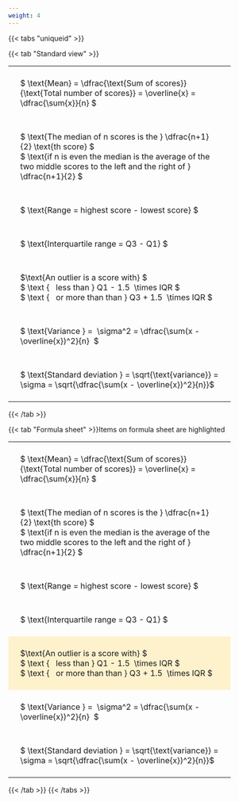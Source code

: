 ```yaml
---
weight: 4
---
```


{{< tabs "uniqueid" >}}

{{< tab "Standard view" >}}

<style type="text/css">
#T_f2a1f th.col_heading {
  text-align: left;
  font-size: 1em;
}
#T_f2a1f td {
  text-align: left;
  font-size: 1em;
  padding: 1.5em;
}
#T_f2a1f_row0_col0, #T_f2a1f_row1_col0, #T_f2a1f_row2_col0, #T_f2a1f_row3_col0, #T_f2a1f_row4_col0, #T_f2a1f_row5_col0, #T_f2a1f_row6_col0 {
  width: 400px;
  white-space: pre-wrap;
}
</style>
<table id="T_f2a1f">
  <thead>
  </thead>
  <tbody>
    <tr>
      <td id="T_f2a1f_row0_col0" class="data row0 col0" >$ \text{Mean} = \dfrac{\text{Sum of scores}}{\text{Total number of scores}} = \overline{x} = \dfrac{\sum{x}}{n} $</td>
    </tr>
    <tr>
      <td id="T_f2a1f_row1_col0" class="data row1 col0" >$ \text{The median of n scores is the } \dfrac{n+1}{2} \text{th score} $
$ \text{if n is even the median is the average of the two middle scores to the left and the right of }  \dfrac{n+1}{2} $</td>
    </tr>
    <tr>
      <td id="T_f2a1f_row2_col0" class="data row2 col0" >$ \text{Range = highest score - lowest score} $</td>
    </tr>
    <tr>
      <td id="T_f2a1f_row3_col0" class="data row3 col0" >$ \text{Interquartile range = Q3 - Q1} $</td>
    </tr>
    <tr>
      <td id="T_f2a1f_row4_col0" class="data row4 col0" >$\text{An outlier is a score with} $
$ \text {   less than } Q1 - 1.5  \times IQR $
$ \text {   or more than than } Q3 + 1.5  \times IQR $</td>
    </tr>
    <tr>
      <td id="T_f2a1f_row5_col0" class="data row5 col0" >$ \text{Variance } =  \sigma^2 = \dfrac{\sum(x - \overline{x})^2}{n}  $</td>
    </tr>
    <tr>
      <td id="T_f2a1f_row6_col0" class="data row6 col0" >$ \text{Standard deviation } = \sqrt{\text{variance}} =  \sigma = \sqrt{\dfrac{\sum(x - \overline{x})^2}{n}}$</td>
    </tr>
  </tbody>
</table>
{{< /tab >}}

{{< tab "Formula sheet" >}}Items on formula sheet are highlighted
<br>
<style type="text/css">
#T_5eac6 th.col_heading {
  text-align: left;
  font-size: 1em;
}
#T_5eac6 td {
  text-align: left;
  font-size: 1em;
  padding: 1.5em;
}
#T_5eac6_row0_col0, #T_5eac6_row1_col0, #T_5eac6_row2_col0, #T_5eac6_row3_col0, #T_5eac6_row5_col0, #T_5eac6_row6_col0 {
  width: 400px;
  white-space: pre-wrap;
}
#T_5eac6_row4_col0 {
  width: 400px;
  background-color: rgba(255,194,10, 0.2);
  white-space: pre-wrap;
}
</style>
<table id="T_5eac6">
  <thead>
  </thead>
  <tbody>
    <tr>
      <td id="T_5eac6_row0_col0" class="data row0 col0" >$ \text{Mean} = \dfrac{\text{Sum of scores}}{\text{Total number of scores}} = \overline{x} = \dfrac{\sum{x}}{n} $</td>
    </tr>
    <tr>
      <td id="T_5eac6_row1_col0" class="data row1 col0" >$ \text{The median of n scores is the } \dfrac{n+1}{2} \text{th score} $
$ \text{if n is even the median is the average of the two middle scores to the left and the right of }  \dfrac{n+1}{2} $</td>
    </tr>
    <tr>
      <td id="T_5eac6_row2_col0" class="data row2 col0" >$ \text{Range = highest score - lowest score} $</td>
    </tr>
    <tr>
      <td id="T_5eac6_row3_col0" class="data row3 col0" >$ \text{Interquartile range = Q3 - Q1} $</td>
    </tr>
    <tr>
      <td id="T_5eac6_row4_col0" class="data row4 col0" >$\text{An outlier is a score with} $
$ \text {   less than } Q1 - 1.5  \times IQR $
$ \text {   or more than than } Q3 + 1.5  \times IQR $</td>
    </tr>
    <tr>
      <td id="T_5eac6_row5_col0" class="data row5 col0" >$ \text{Variance } =  \sigma^2 = \dfrac{\sum(x - \overline{x})^2}{n}  $</td>
    </tr>
    <tr>
      <td id="T_5eac6_row6_col0" class="data row6 col0" >$ \text{Standard deviation } = \sqrt{\text{variance}} =  \sigma = \sqrt{\dfrac{\sum(x - \overline{x})^2}{n}}$</td>
    </tr>
  </tbody>
</table>
{{< /tab >}}
{{< /tabs >}}